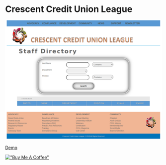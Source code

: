 # Crescent Credit Union League

[![Crescent](assets/crescentcreditunionleague.png)](https://hesbon-osoro.github.io/Crescent-Credit-Union-League)

[Demo](https://hesbon-osoro.github.io/Crescent-Credit-Union-League)

[!["Buy Me A Coffee"](https://www.buymeacoffee.com/assets/img/custom_images/orange_img.png)](https://www.buymeacoffee.com/wazimu)
